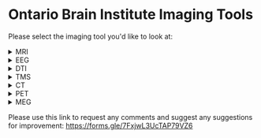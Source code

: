 # Ontario Brain Institute Imaging Tools

Please select the imaging tool you'd like to look at:

<details>
<summary>MRI</summary> 

### Data Collection Pipeline
MRI data is collected and processed in the MRI scanner before undergoing data curation. 
  
### Data Curation Pipeline

<details>
<summary>CAN-BIND MRI Pipeline</summary> 
  
| Tool/Pipeline | Description | Compute Location | Requirements | License | 
| ---------------- | ----------- | --------------------------- | ----------- |----------- |
| Scan Aquisition Pipeline | Pipeline that checks to see if there's a scan acquisition protocol which outlines specific criteria for scans. | Brain-CODE | N/A | Creative Commons Attribution 3.0 |
| [fBIRN](https://www.nitrc.org/projects/fbirn/) | Quality control for any changes in function in fMRI. Stores data in HTML file. Used for non-human/phantom data. | At the lab | N/A | BSD and BIRN |
| [MRIQC](https://github.com/nipreps/mriqc/tree/c57059ee82c2bf07d188dbb588407a41116a1a61) | Program run on human brain scans and structural scans to provide summary variables. Is used to track outliers and indicate any potential problems in MRI function. Stores data in sessions on SPReD. Designed originally to handle large datasets. |  Brain-CODE |Large size CPU| 3-clause BSD|
| [ANT](http://stnava.github.io/ANTs/) | Pipeline for registration to a template image (normalization) | Brain-CODE | N/A | Apache Version 2.0|
| [Free Surfer - recon-all function](https://surfer.nmr.mgh.harvard.edu/fswiki/recon-all) | Function that conduct measurements of volumetric/thickness in all brain regions and looks at volume of grey matter, white matter, CSF in the brain. Takes 20 minutes per session. All results stored in session.| Frontenac |Large size CPU| GNU General Public License Version 2.0|
</details>  
  
<details>
<summary>ONDRI MRI Pipeline</summary> 
</details>  
  
<details>
<summary>EpLink MRI Pipeline</summary> 
</details>  
  
### Data Processing Pipeline

### Data Analysis Pipeline

</details>

<details>
<summary>EEG</summary>

### Data Collection Pipeline
 
### Data Curation Pipeline

| Tool/Pipeline | Description | Compute Location | Requirements | License | 
| ---------------- | ----------- | --------------------------- | ----------- |----------- |
| Scan Aquisition Pipeline | Pipeline that checks to see if there's a scan acquisition protocol which outlines specific criteria for scans. | Brain-CODE | N/A | Creative Commons Attribution 3.0 |
| fBIRN | Quality control for any changes in function in fMRI. Stores data in HTML file. Used for non-human/phantom data. | At the lab | N/A | BSD and BIRN |
| [MRIQC](https://github.com/nipreps/mriqc/tree/c57059ee82c2bf07d188dbb588407a41116a1a61) | Program run on human brain scans and structural scans to provide summary variables. Is used to track outliers and indicate any potential problems in MRI function. Stores data in sessions on SPReD. Designed originally to handle large datasets. |  Brain-CODE |Large size CPU| 3-clause BSD|
| [ANT](http://stnava.github.io/ANTs/) | Pipeline for registration to a template image (normalization) | Brain-CODE | N/A | Apache Version 2.0|
| [Free Surfer - recon-all function](https://surfer.nmr.mgh.harvard.edu/fswiki/recon-all) | Function that conduct measurements of volumetric/thickness in all brain regions and looks at volume of grey matter, white matter, CSF in the brain. Takes 20 minutes per session. All results stored in session.| Frontenac |Large size CPU| GNU General Public License Version 2.0|
  
### Data Processing Pipeline

### Data Analysis Pipeline
</details>

<details>
<summary>DTI</summary>

### Data Collection Pipeline
  
### Data Curation Pipeline

### Data Processing Pipeline

### Data Analysis Pipeline
</details>

<details>
<summary>TMS</summary>

### Data Collection Pipeline
  
### Data Curation Pipeline

### Data Processing Pipeline

### Data Analysis Pipeline
</details>

<details>
<summary>CT</summary>

### Data Collection Pipeline
  
### Data Curation Pipeline

### Data Processing Pipeline

### Data Analysis Pipeline
</details>

<details>
<summary>PET</summary>

### Data Collection Pipeline
  
### Data Curation Pipeline

### Data Processing Pipeline

### Data Analysis Pipeline
</details>

<details>
<summary>MEG</summary>

### Data Collection Pipeline
  
### Data Curation Pipeline

### Data Processing Pipeline

### Data Analysis Pipeline
</details>

Please use this link to request any comments and suggest any suggestions for improvement: https://forms.gle/7FxjwL3UcTAP79VZ6

